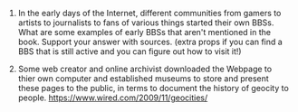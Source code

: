 1. In the early days of the Internet, different communities from gamers to artists to journalists to fans of various things started their own BBSs. What are some examples of early BBSs that aren't mentioned in the book. Support your answer with sources. (extra props if you can find a BBS that is still active and you can figure out how to visit it!)

2. Some web creator and online archivist downloaded the Webpage to thier own computer and established museums to store and present these pages to the public, in terms to document the history of geocity to people. https://www.wired.com/2009/11/geocities/ 